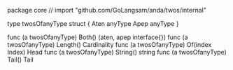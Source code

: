 package core // import "github.com/GoLangsam/anda/twos/internal"

type twosOfanyType struct {
	Aten anyType
	Apep anyType
}

func (a twosOfanyType) Both() (aten, apep interface{})
func (a twosOfanyType) Length() Cardinality
func (a twosOfanyType) Of(index Index) Head
func (a twosOfanyType) String() string
func (a twosOfanyType) Tail() Tail
